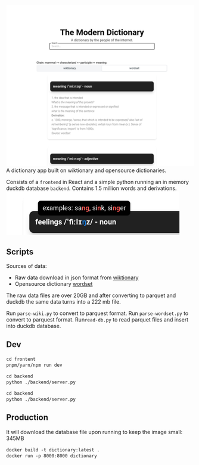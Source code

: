 <img src="modern-dictionary.png" />
A dictionary app built on wiktionary and opensource dictionaries. 

Consists of a `frontend` in React and a simple python running an in memory duckdb database `backend`. Contains 1.5 million words and derivations.
<img src="pronounciations.png" />

## Scripts
Sources of data:

* Raw data download in json format from [wiktionary](kaikki.org)
* Opensource dictionary [wordset](github.com/wordset/wordset-dictionary)

The raw data files are over 20GB and after converting to parquet and duckdb the same data turns into a 222 mb  file.

Run `parse-wiki.py` to convert to parquest format. Run `parse-wordset.py` to convert to parquest format. Run`read-db.py` to read parquet files and insert into duckdb database.

## Dev

```
cd frontent
pnpm/yarn/npm run dev
```

```
cd backend
python ./backend/server.py
```

```
cd backend
python ./backend/server.py
```

## Production
It will download the database file upon running to keep the image small: 345MB
```
docker build -t dictionary:latest .
docker run -p 8000:8000 dictionary
```


 
